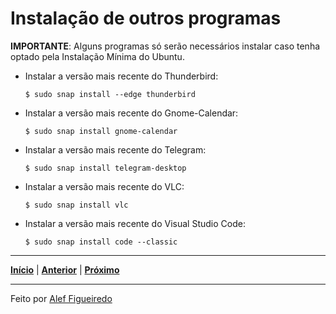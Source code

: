 # Instalação de outros programas


**IMPORTANTE**: Alguns programas só serão necessários instalar caso tenha optado pela Instalação Mínima do Ubuntu.


* Instalar a versão mais recente do Thunderbird:
  ```
  $ sudo snap install --edge thunderbird
  ```

* Instalar a versão mais recente do Gnome-Calendar:
  ```
  $ sudo snap install gnome-calendar
  ```
  
* Instalar a versão mais recente do Telegram:
  ```
  $ sudo snap install telegram-desktop
  ```

* Instalar a versão mais recente do VLC:
  ```
  $ sudo snap install vlc
  ```

* Instalar a versão mais recente do Visual Studio Code:
  ```
  $ sudo snap install code --classic
  ```
---

[**Início**](https://github.com/figueiredo-alef/configuracoes/blob/master/README.md) | [**Anterior**](https://github.com/figueiredo-alef/configuracoes/blob/master/flat-remix.md) | [**Próximo**](https://github.com/figueiredo-alef/configuracoes/blob/master/oh-my-zsh.md)

---

Feito por [Alef Figueiredo](https://github.com/figueiredo-alef)
